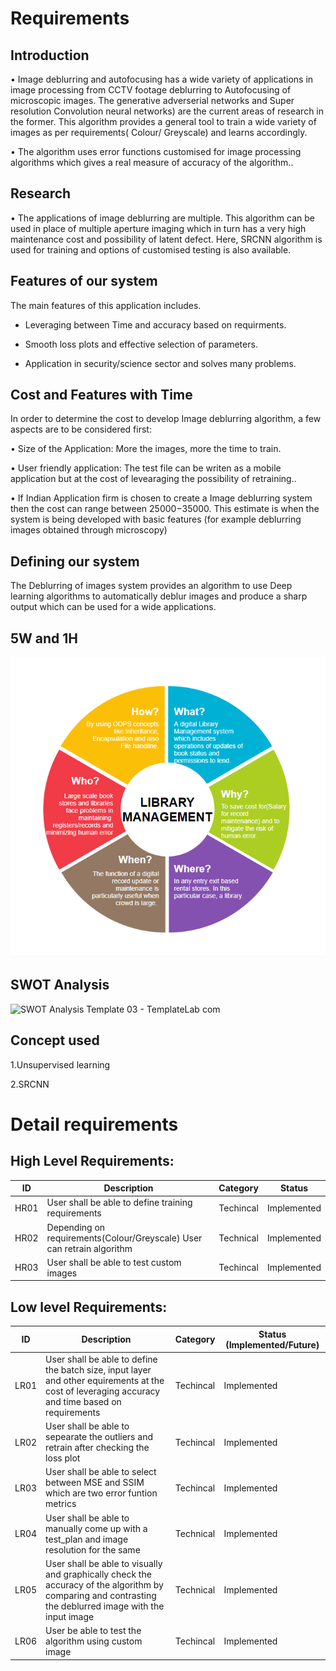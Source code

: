 # Requirements

## Introduction

• Image deblurring and autofocusing has a wide variety of applications in image processing from CCTV footage deblurring to Autofocusing of microscopic images. The generative adverserial networks and Super resolution Convolution neural networks) are the current areas of research in the former. This algorithm provides a general tool to train a wide variety of images as per requirements( Colour/ Greyscale) and learns accordingly.

•	The algorithm uses error functions customised for image processing algorithms which gives a real measure of accuracy of the algorithm..

## Research

•	The applications of image deblurring are multiple. This algorithm can be used in place of multiple aperture imaging which in turn has a very high maintenance cost and possibility of latent defect. Here, SRCNN algorithm is used for training and options of customised testing is also available.

## Features of our system

The main features of this application includes.

- Leveraging between Time and accuracy based on requirments.

- Smooth loss plots and effective selection of parameters.

- Application in security/science sector and solves many problems.

## Cost and Features with Time

In order to determine the cost to develop Image deblurring algorithm, a few aspects are to be considered first:

•	Size of the Application: More the images, more the time to train.

•	User friendly application: The test file can be writen as a mobile application but at the cost of levearaging the possibility of retraining..

•	If Indian Application firm is chosen to create a Image deblurring system then the cost can range between $25000-$35000. This estimate is when the system is being developed with basic features (for example deblurring images obtained through microscopy)

## Defining our system

The Deblurring of images system provides an algorithm to use Deep learning algorithms to automatically deblur images and produce a sharp output which can be used for a wide applications.

## 5W and 1H 

![WH](https://github.com/BhavanSekar/SDLC_9_Winterfell-LibraryManagement/blob/main/5_Images/5w%201h%20report.PNG)

## SWOT Analysis

![SWOT Analysis Template 03 - TemplateLab com](https://user-images.githubusercontent.com/67951541/130201901-4abd2038-ffaa-41a1-b4f7-ae9732a4ac2f.png)

## Concept used

1.Unsupervised learning

2.SRCNN

# Detail requirements

## High Level Requirements: 

| ID | Description | Category | Status | 
| ----- | ----- | ------- | ---------|
| HR01 | User shall be able to define training requirements | Techincal | Implemented |
| HR02 | Depending on requirements(Colour/Greyscale) User can retrain algorithm | Technical | Implemented |
| HR03 | User shall be able to test custom images | Techincal | Implemented |

##  Low level Requirements:
 
| ID | Description |Category| Status (Implemented/Future) |
| ------ | --------- | ----- |----|
|LR01|  User shall be able to define the batch size, input layer and other equirements at the cost of leveraging accuracy and time based on requirements | Techincal | Implemented |
|LR02|  User shall be able to sepearate the outliers and retrain after checking the loss plot | Techincal | Implemented |
|LR03|  User shall be able to select between MSE and SSIM which are two error funtion metrics | Techincal | Implemented |
|LR04|  User shall be able to manually come up with a test_plan and image resolution for the same | Technical |  Implemented |
|LR05|  User shall be able  to visually and graphically check the accuracy of the algorithm by comparing and contrasting the deblurred image with the input image | Technical | Implemented|
|LR06|  User be able to test the algorithm using custom image | Techincal | Implemented |

